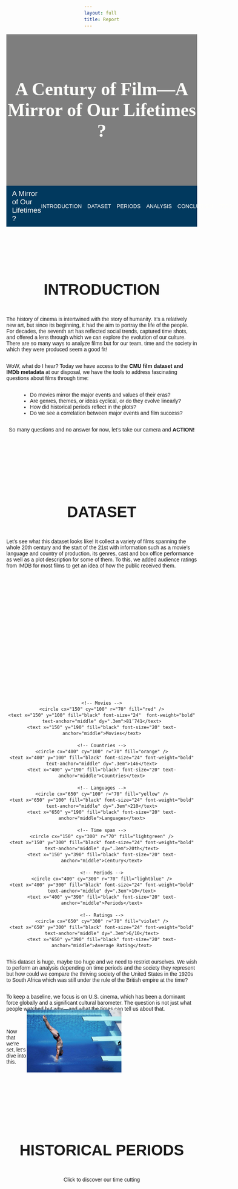 ```yaml
---
layout: full 
title: Report
---
```


<head>
  <link href="https://fonts.googleapis.com/css2?family=Monserrat:wght@400;500;700&display=swap" rel="stylesheet">
  <link href="https://fonts.googleapis.com/css2?family=Lobster&display=swap" rel="stylesheet">
</head>

<!-- Full-width background section -->
<div style="background-image: url('great+films.jpg'); background-size: cover; background-position: center; width: 100%; height: 400px; display: flex; align-items: center; justify-content: center; color: white; text-align: center; position: relative; margin: 0;">
  <div style="background-color: rgba(0, 0, 0, 0.5); position: absolute; top: 0; left: 0; width: 100%; height: 100%; z-index: 1;"></div>
  <div style="position: relative; z-index: 2; color: #fefefa; font-family: 'Oswald'">
    <h1 style="font-size: 3rem; margin: 0; color: #fefefa">A Century of Film—A Mirror of Our Lifetimes ?</h1>
  </div>
</div>

<!-- Sticky Navbar with full width -->
<nav style="background-color: #01395E; padding: 10px 0; position: sticky; top: 0; z-index: 1000; display: flex; justify-content: space-between; align-items: center; width: 100%; box-sizing: border-box; margin: 0;">
  <div style="color: #fefefa; font-family: 'Lobster', sans-serif; font-size: 1.2rem; font-weight: normal; padding-left: 15px; flex-grow: 1;">
  A Mirror of Our Lifetimes ?
  </div>
  <div style="padding-right: 15px; display: flex; gap: 15px;">
    <a href="#introduction" style="color: #fefefa; text-decoration: none; text-transform: uppercase;">Introduction</a>
    <a href="#dataset" style="color: #fefefa; text-decoration: none; text-transform: uppercase;">Dataset</a>
    <a href="#events" style="color: #fefefa; text-decoration: none; text-transform: uppercase;">Periods</a>
    <a href="#analysis" style="color: #fefefa; text-decoration: none; text-transform: uppercase;">Analysis</a>
    <a href="#conclusion" style="color: #fefefa; text-decoration: none; text-transform: uppercase;">Conclusion</a>
    <a href="#team" style="color: #fefefa; text-decoration: none; text-transform: uppercase;">Team</a>
  </div>
</nav>


<a id="introduction"></a>
<div style="padding-top: 60px;">
  <h2 style="text-align: center; text-transform: uppercase; color: #1a1a1a; font-size: 2.5rem; font-weight: 600;">Introduction</h2>
</div>

The history of cinema is intertwined with the story of humanity. It’s a relatively new art, but since its beginning, it had the aim to portray the life of the people. For decades, the seventh art has reflected social trends, captured time shots, and offered a lens through which we can explore the evolution of our culture. There are so many ways to analyze films but for our team, time and the society in which they were produced seem a good fit! 

WoW, what do I hear? Today we have access to the **CMU film dataset and IMDb metadata** at our disposal, we have the tools to address fascinating questions about films through time:
- Do movies mirror the major events and values of their eras?
- Are genres, themes, or ideas cyclical, or do they evolve linearly?
-   How did historical periods reflect in the plots?
-   Do we see a correlation between major events and film success?

<p>So many questions and no answer for now, let’s take our camera and <strong>ACTION!</strong></p>


---

<a id="dataset"></a>
<div style="padding-top: 60px;">
  <h2 style="text-align: center; text-transform: uppercase; color: #1a1a1a; font-size: 2.5rem; font-weight: 600;">Dataset</h2>
</div>

Let’s see what this dataset looks like! It collect a variety of films spanning the whole 20th century and the start of the 21st with information such as a movie’s language and country of production, its genres, cast and box office performance as well as a plot description for some of them. To this, we added audience ratings from IMDB for most films to get an idea of how the public received them. 


<div style="text-align: center;">
  <svg width="800" height="500" xmlns="http://www.w3.org/2000/svg">
  
    <!-- Movies -->
    <circle cx="150" cy="100" r="70" fill="red" />
    <text x="150" y="100" fill="black" font-size="24"  font-weight="bold" text-anchor="middle" dy=".3em">81’741</text>
    <text x="150" y="190" fill="black" font-size="20" text-anchor="middle">Movies</text>
  
    <!-- Countries -->
    <circle cx="400" cy="100" r="70" fill="orange" />
    <text x="400" y="100" fill="black" font-size="24" font-weight="bold" text-anchor="middle" dy=".3em">146</text>
    <text x="400" y="190" fill="black" font-size="20" text-anchor="middle">Countries</text>
  
    <!-- Languages -->
    <circle cx="650" cy="100" r="70" fill="yellow" />
    <text x="650" y="100" fill="black" font-size="24" font-weight="bold" text-anchor="middle" dy=".3em">210</text>
    <text x="650" y="190" fill="black" font-size="20" text-anchor="middle">Languages</text>
  
    <!-- Time span -->
    <circle cx="150" cy="300" r="70" fill="lightgreen" />
    <text x="150" y="300" fill="black" font-size="24" font-weight="bold" text-anchor="middle" dy=".3em">20th</text>
    <text x="150" y="390" fill="black" font-size="20" text-anchor="middle">Century</text>
  
    <!-- Periods -->
    <circle cx="400" cy="300" r="70" fill="lightblue" />
    <text x="400" y="300" fill="black" font-size="24" font-weight="bold" text-anchor="middle" dy=".3em">10</text>
    <text x="400" y="390" fill="black" font-size="20" text-anchor="middle">Periods</text>
  
    <!-- Ratings -->
    <circle cx="650" cy="300" r="70" fill="violet" />
    <text x="650" y="300" fill="black" font-size="24" font-weight="bold" text-anchor="middle" dy=".3em">6/10</text>
    <text x="650" y="390" fill="black" font-size="20" text-anchor="middle">Average Rating</text>
  
  </svg>
</div>  

This dataset is huge, maybe too huge and we need to restrict ourselves. We wish to perform an analysis depending on time periods and the society they represent but how could we compare the thriving society of the United States in the 1920s to South Africa which was still under the rule of the British empire at the time?

To keep a baseline, we focus is on U.S. cinema, which has been a dominant force globally and a significant cultural barometer. The question is not just what people watched but why—and what the times can tell us about that.

<div style="display: flex; align-items: center; justify-content: space-between;">
  <p>Now that we’re set, let's dive into this.</p>
  <img src="dive.jpg" style="width: 250px; height: auto; padding-right: 200px; margin-top: -20px; padding-bottom: 10px">
</div>


---

<a id="events"></a>
<div style="padding-top: 60px;">
  <h2 style="text-align: center; text-transform: uppercase; color: #1a1a1a; font-size: 2.5rem; font-weight: 600;">Historical Periods</h2>
</div>

Click to discover our time cutting
<html lang="en">
<head>
    <style>
        /* General styling */
        body {
            font-family: Arial, sans-serif;
            margin: 0;
            padding: 20px;
            display: flex;
            justify-content: center;
            align-items: center;
            flex-direction: column;
        }

        h1 {
            text-align: center;
            margin-bottom: 20px;
        }

        /* Grid container for each row*/
        .grid-row {
            display: grid;
            gap: 20px;
            width: 100%;
            max-width: 1200px;
            margin-bottom: 20px;
        }

        /* Row-specific column settings */
        .row-1 {
            grid-template-columns: repeat(4, 1fr); /* 4 items in first row */
        }

        .row-2 {
            grid-template-columns: repeat(3, 1fr); /* 3 items in second row */
        }

        .row-3 {
            grid-template-columns: repeat(3, 1fr); /* 3 items in third row */
        }

        /* Individual item in the grid */
        .period-container {
            text-align: center;
            border: 1px solid #ddd;
            border-radius: 10px;
            padding: 10px;
            background-color: #f9f9f9;
            box-shadow: 0 2px 5px rgba(0, 0, 0, 0.1);
        }

        /* Clickable image */
        .period-image {
            cursor: pointer;
            width: 100%;
            aspect-ratio: 4 / 3;
            object-fit: cover; 
            border-radius: 10px;
            transition: transform 0.2s;
        }

        .period-image:hover {
            transform: scale(1.05);
        }

        /* Hidden text */
        .period-text {
            display: none;
            margin-top: 10px;
            font-size: 14px;
            line-height: 1.5;
        }
    </style>
</head>
<body>
    <div class="grid-row row-1">
        <!-- Add a period for each historical event -->
        <div class="period-container">
            <div class="default-text" id="default-text1"><strong>The Progressive Era:<br>1900-1914</strong></div>
            <img src="progressive-era.jpg" alt="Progressive Era" class="period-image" onclick="toggleText('text1')" />
            <div id="text1" class="period-text">
                At the beginning of the 20th century, the USA were driven by progressivism, a social democratic movement that rose in response to the massive industrialization of the late 19th century. It brought many reforms seeking to improve the conditions of the middle and working classes. This period saw a general improvement of the population’s quality of life with a prosperous economy and a push for social equality and women’s rights.
            </div>
        </div>
        <div class="period-container">
            <div class="default-text" id="default-text2"><strong>World War I:<br>1914-1918</strong></div>
            <img src="ww1.jpg" alt="World War I" class="period-image" onclick="toggleText('text2')" />
            <div id="text2" class="period-text">
                As the first World War erupted, the USA chose to remain neutral. Even though the public opinion was generally more friendly towards the Allies (UK, France, Russia, …) than the Central Powers (Germany, Austria-Hungary, Ottoman Empire, …), they preferred not to engage in battle. However, they still looked to prepare for the possibility of war and strengthened the military powers, especially the Navy. Over time, the American people saw Germany as being increasingly hostile and it was announced in 1917 that the United States were entering the war siding with the Allies. 
            </div>
        </div>
        <div class="period-container">
            <div class="default-text" id="default-text3"><strong>The Roaring Twenties:<br>1918-1929</strong></div>
            <img src="roaring-twenties.jpg" alt="The Roaring Twenties" class="period-image" onclick="toggleText('text3')" />
            <div id="text3" class="period-text">
                The 1920s, also known as the Roaring Twenties, saw the USA ending getting out of WW1 as victors and with few economic losses. These years were similar to the Progressive Era in that America continued its economic growth and prosperity. The incomes of working people increased along with those of middle class and wealthier Americans resulting in a increased consumerism. The automobile and electricity industries thrived and radically changed the people’s way of life. But the Roaring twenties are also the start of the prohibition, where the distribution of alcohol became illegal in hope to eradicate alcoholism. However, this did not solve the problem and brought an even greater one as many gangs took over the alcohol market and rapidly grew more and more violent.
            </div>
        </div>
        <div class="period-container">
            <div class="default-text" id="default-text4"><strong>The Great Depression:<br>1929-1939</strong></div>
            <img src="great-depression.jpg" alt="The Great Depression" class="period-image" onclick="toggleText('text4')" />
            <div id="text4" class="period-text">
                The Wall Street Crash of 1929 brought an abrupt end to the Roaring Twenties. A lot of people had invested their money on the stock market that was very loosely regulated and as the economy plummeted, they were left with massive debt. This is a period of huge poverty and unemployment as a fourth of the population came jobless by 1933. The whole decade resulted in efforts to gradually recover the economy and employment rate.
            </div>
        </div>
    </div>
    <!-- Row 2 with 3 containers -->
    <div class="grid-row row-2">
        <div class="period-container">
            <div class="default-text" id="default-text5"><strong>World War II:<br>1939-1945</strong></div>
            <img src="ww2.jpg" alt="World War II" class="period-image" onclick="toggleText('text5')" />
            <div id="text5" class="period-text">
                As the second World War began, the industry changed rapidly to support the war effort. The employment rate rose back up and even women joined the workforce to replace the people enrolled in the army. Productivity was increased to match the demands of a growing military force, and a lot of efforts were made to ensure the national unity. In this sense, the movie industry of Hollywood worked an impressive propaganda to consolidate the Americans’ patriotism and resentment towards Germany.
            </div>
        </div>
        <div class="period-container">
            <div class="default-text" id="default-text6"><strong>The Early Cold War:<br>1946-1960</strong></div>
            <img src="early-cold-war.jpg" alt="The Early Cold War" class="period-image" onclick="toggleText('text6')" />
            <div id="text6" class="period-text">
                The USA got out of the war as one of the most influential countries in the world along with the USSR. This period was one of high economic growth and prosperity for the American people. Nonetheless, it was also marked by the Red Scare, the fear of the other superpower of that time, The communist USSR. The two nations with radically different political views were competing to see which one would shape the future of the world. As well as providing help to rebuild their allies’ nations in Europe and engaging in wars against communism across the globe, the States embarked on a race both in nuclear armament and on space discovery. Inside the country, a large propaganda was set up against communism and people were prosecuted if they were too far on the left political wing. 
            </div>
        </div>
        <div class="period-container">
          <div class="default-text" id="default-text7"><strong>The Civil Rights Movement:<br>1960-1970</strong></div>
          <img src="civil-rights.jpg" alt="The Civil Rights Movement" class="period-image" onclick="toggleText('text7')" />
          <div id="text7" class="period-text">
              The Civil Rights Movement of the 50s and 60s saw the African American population fight to promote racial equality and the rights of the black people. It was a moment of great social changes that confronted the United States to the incoherences of their self-proclaimed position of leaders of the democracy. This mostly non-violent movement led by figures such as Martin Luther King Jr., Malcolm X or Fannie Lou Hamer brought the abolition of many discriminative laws and laid a legal groundwork to promote equality and civil rights. This period also saw the culmination of the space race as, in 1969, Neil Armstrong became the first human to set foot on the moon
          </div>
        </div>
    </div>
    <!-- Row 3 with 3 containers -->
    <div class="grid-row row-3">
        <div class="period-container">
          <div class="default-text" id="default-text8"><strong>The Late Cold War<br>1971-1991</strong></div>
          <img src="late-cold-war.jpg" alt="The Late Cold War" class="period-image" onclick="toggleText('text8')" />
          <div id="text8" class="period-text">
              As the Cold War continued, the USA slowly but surely gained the upper hand against the USSR. The American economy was growing steadily while communism started to show its economical flaws. At the same time, many pro-peace movements rose in America as the population was fed up with the many conflicts around the globe in which the States were involved. Conflicts such as the Vietnam war angered the population that didn’t understand why American people had to die so far from their home.
          </div>
        </div>
        <div class="period-container">
          <div class="default-text" id="default-text9"><strong>The Post-Cold War and the New World Order:<br>1992-2001</strong></div>
          <img src="post-cold-war.jpg" alt="The Post-Cold War" class="period-image" onclick="toggleText('text9')" />
          <div id="text9" class="period-text">
              The end of the Soviet Union in 1991 left the United States as victors of the Cold War and established them as the only superpower of the world. In a world entering globalisation and the starting years of internet, the American culture thrived and influenced the whole world. If there was no communism to fight, the US army was still present in many regions of the world to serve their interests. For example, many soldiers were sent in the Arabic peninsula because of the large reserves of Oil present in the region.
          </div>
        </div>
        <div class="period-container">
        <div class="default-text" id="default-text10"><strong>The War on terrorism:<br>2001-present</strong></div>
        <img src="9_11.png" alt="The War on terrorism" class="period-image" onclick="toggleText('text10')" />
          <div id="text10" class="period-text">
            The attacks of the 11th of September shocked the world and even more so the United States. They discovered a new kind of war they weren't ready for, terrorism. The enemy could be pretty much anyone, and there was no clear way to counterattack. This brought a lot of fear and distrust to the population, and the USA started a more self-centred politic and restricted the access inside their borders and.
          </div>
        </div>
    </div>

    <script>
        // Toggle visibility of the text
        function toggleText(id) {
            const textElement = document.getElementById(id);
            textElement.style.display = textElement.style.display === 'block' ? 'none' : 'block';
        }
    </script>
</body>
</html>


---

<a id="analysis"></a>
<div style="padding-top: 60px; padding-bottom: 30px;">
  <h2 style="text-align: center; text-transform: uppercase; color: #1a1a1a; font-size: 2.5rem; font-weight: 600;">Analysis</h2>
</div>

## Genre-ally Speaking: A Plot Twist in Movie History

{% include line_theme_years_plot.html %}

Wow, looking at the "Evolution of Movie Themes Over the Years" graph, it's incredible to see how the number of movies produced for different themes has changed from 1900 to 2020. Each line represents a movie theme like Action/Adventure/Thriller, Comedy, or Drama/Mystery, and you can really see the shifts over time. For example, the early years were dominated by "Short/Silent" films, but as sound technology came into play, their numbers dropped. Then, after 1970, we see a big surge in Action, Adventure, and Thriller films, likely due to advancements in special effects. After 1980, there’s also a noticeable rise in independent and LGBT films. It's amazing how much the number of films has grown, especially when some themes now have numbers double the maximum from the early 1900s. It's fascinating to think about how movie themes have evolved alongside history—how some genres became more popular or less popular, and how they reflect the cultural shifts of the times. Let’s take a closer look at the peaks from both the early and late 20th century to understand what changed.

<table style="padding: 0; border-spacing: 0; margin-top: -150px; border: none;">
  <tr style="border-bottom: none !important;" >
    <td style="width: 50%; word-wrap: break-word; border: none; margin-right: -30px;">
      {% include line_start_3.html %}
    </td>
    <td style="width: 50%; word-wrap: break-word; padding-top: 300px; margin-left: -30px; border: none;">
      {% include line_end_3.html %}
    </td>
  </tr>
</table>


<table style="border: none;">
  <tr style="border: none;">
    <td>
      <img src="bnw-silent.jpg" alt="Image" width="600" />
    </td>
    <td style="border: none;">
      <strong>Short/Silent Films:</strong>  
        Back in the early days of cinema, short and silent films were all the rage. They were simple, accessible, and had this novelty that drew huge audiences, peaking around 1920. Take Charlie Chaplin’s <em>The Kid</em> (1921)—a massive hit that didn’t need dialogue to connect with people. But by the late 1920s, sound came along and changed everything. Movies like <em>The Jazz Singer</em> (1927) set a new standard, and silent films quickly lost their appeal.
      <br><br>

      <strong>Black-and-White Films:</strong> 
        You know, black-and-white films really ruled early cinema because color technology wasn’t affordable yet. They peaked around 1940, but after 1960, color films became the norm, and black-and-white films lost their appeal. What’s interesting, though, is that there was a resurgence of black-and-white films after 2000. It shows how filmmakers still appreciate it as a powerful artistic choice.
      <br><br>

      <strong>Independent/Experimental/LGBT Films:</strong> 
        Before 1980, independent, experimental, and LGBT films were pretty rare, mainly because of production limits and censorship. But after 1980, things really changed. Social movements and cultural shifts opened up space for these films to thrive, giving a platform to diverse voices and allowing filmmakers to tackle more unconventional themes and artistic styles.
    </td>
  </tr>
</table>

<table>
  <tr style="border: none;">
    <td style="border: none;">
      <strong>Drama/Mystery:</strong>  
        Drama and mystery films grew in popularity because they tackle timeless human conflicts, making them relatable in any era. Between 2000 and 2010, there was a lot going on—wars, economic crises, and social changes—so these genres really resonated with people. Plus, there was a general boom in movie production, which helped too.  
      <br><br>

      <strong>Action/Adventure/Thriller:</strong> 
        Well, after 1970, there was a big shift in technology, especially with special effects. This period saw major advancements in film techniques, like CGI and more realistic stunts, which made it possible to create all these wild, visually impressive movies. Historically, this was also around the time when Hollywood started investing more in blockbusters, aiming to draw huge audiences, and action-packed films were perfect for that. So, with better tech and a changing industry, these genres really blew up.
      <br><br>

      <strong>Comedy:</strong> 
        Comedy really peaked in the 1940s, probably because of those “screwball comedies” that were huge during the Great Depression and World War II. People just needed a break from all the tough stuff going on, so these films offered a way to escape. The thing with comedy is, no matter what type it is—slapstick, satire, or witty banter—it helps people cope with life’s challenges by making them laugh. Back then, especially, people were looking for something that could take their minds off all the stress, and comedy was the perfect way to do that.
    </td>
    <td>
      <img src="missionimpossible.jpg" alt="Image" width="700" />
    </td>
  </tr>
</table>


{% include line_theme_periods_plot.html %}

So, this graph is showing how certain movie genres were more popular in different time periods, based on what people were into at the time. Like, in the early 1900s, silent films were huge, but then as sound came in, they started to drop off. During the Great Depression, comedies and musicals became more popular because people wanted something lighthearted to escape from the tough times.
Then, when you get to the Cold War, Sci-Fi films started to rise. Makes sense, right? People were anxious about technology and the future, so movies about futuristic or dystopian worlds fit the vibe. Action/Adventure films also grew in popularity during tense global moments like the Cold War, while genres like Romance and  Musicals were bigger when things were more peaceful, like after WWII.
But now, what we really want to figure out is which genres were the most dominant in each period. That way, we can see exactly how the big events of the time influenced what kinds of movies people were watching.

{% include bar_theme_period.html %}
Alright, so here's the breakdown of how film genres shifted over the years, and how each era was reflected through cinema:
**The Belle Époque (1900-1914)** started with mostly Short, Silent, Black-and-white films because that's all the technology could manage back then.
When **World War I (1914-1918)** came along, the technology didn’t change much, and films still stuck to the silent, black-and-white format.
Then in the **Roaring Twenties (1920-1929)**, there was a shift. People were looking for something to lift their spirits, so Comedy films became popular. You still had Black-and-white and Silent films, but comedy began to take over, along with drama/mystery and romance.
The **Great Depression (1929-1939)** saw a continuation of Black-and-white films, but the mood shifted toward Drama/Mystery to reflect the hard times. At the same time, people sought comfort in Comedy, Romance, and Musicals as a way to escape the tough realities.
**World War II (1939-1945)** brought a rise in Drama/Mystery films to match the serious global situation. Action/Adventure/Thriller films also started to appear, likely reflecting the desire for stories of heroism. Comedy still had a place, offering some relief during the dark days.
In the **Early Cold War (1946-1960)**,  Action/Adventure/Thriller films dominated, probably due to the intrigue around espionage and political tension. Drama/Mystery remained relevant, and  Comedy, Romance, and Musicals were still around.
During the **Civil Rights Movement (1960-1970)**, we continued to see strong Action/Adventure/Thriller films, but there was also an increase in Horror/Crime and Indie/experimental/LGBT films. This shift reflected the changing cultural and social issues of the time.
In the **Late Cold War (1971-1991)**, Action/Adventure/Thriller films stayed big, but there was a rise in Science fiction/Fantasy films as people looked for escape or reflected on technological advances. Horror/crime, indie/experimental/LGBT, and Animation/Family films also gained popularity.
With the **Post-Cold War and New World Order (1992-2001)**, there was more variety, with Action/Adventure/Thriller, Animation/Family, and Science fiction/Fantasy leading the charge. Films became more diverse, but Comedy and Drama/Mystery stayed strong, and we saw more Indie/experimental/LGBT films too.
Finally, after 9/11 (2001-present),  action/adventure/thriller films were still huge, but there was a rise in Animation/Family and Science fiction/Fantasy, reflecting the cultural shifts and technological changes. Drama/mystery still showed up, but it wasn't as dominant as before.
Now, the big question: do periods with similar events share the same themes? Or was it all random from the start? Let’s figure that out by looking at a correlation matrix.

{% include period_corr_matrix.html %}
Some periods, like **The Belle Époque (1900-1914)**, **World War I (1914-1918)**, and **The Roaring Twenties (1920-1929)**, are super similar—basically all about Silent, black-and-white films. Comedy, Romance, and Drama were popular because they were simple and fun, reflecting the times.  
Then you’ve got the Cold War eras—1946 to the present—which are also closely connected. This is when Action/Adventure/Thriller genres took over, thanks to all the espionage and political tension. Later, sci-fi and fantasy blew up as people started dreaming big and escaping reality.  
Periods like **The Great Depression (1929-1939)** and **World War II (1939-1945)** sit in the middle. Both were tough times, so Drama/Mystery dominated, but there was still room for Comedy and Musicals to lighten the mood.  
And then you’ve got the outliers, like **The Belle Époque** compared to the **Post-Cold War** era—totally different vibes. Early cinema was simple, while the 2000s were all about flashy, CGI-heavy blockbusters and genre diversity.  
It’s **supercalifragilisticexpialidocious**! We weren’t delulu—there really is a correlation between historical and economic events and film genres. But we’re not quite there yet to say it’s causality.


## Let's see what we are talking about !
Even if we would rather watch a film than just read about it, we have access here to beautifully crafted summaries, already processed by some magic NLP algorithms. I know, I know, this is old-school—you’d probably prefer to watch a trailer. But these summaries offer a wealth of insights. What can we learn from them? Can we identify trends across different eras? Are there particular patterns or unique characteristics?
So many questions, and yet no answers... but let’s dive into the text.
<div style="text-align: center;">
  <img src="WordcloudTrailers.png" alt="Pikachu Ratings" width="500" />
</div>
For this textual analysis, we processed the entire summaries corpus and conducted a general classification of films based on the eras we selected. This map is generated using common words that are strongly associated with specific periods. If the sum of these words surpasses a certain threshold, we classify the films accordingly
Here are some word clouds based on each period. These show common words from the films’ summaries, using TF-IDF to highlight their importance:
<div style="text-align: center;">
  <div style="display: inline-block; margin: 5px;">
    <img src="WW1.png" alt="Image 1" width="400" />
  </div>
  <div style="display: inline-block; margin: 5px;">
    <img src="WW2.png" alt="Image 2" width="400" />
  </div>
  <div style="display: inline-block; margin: 5px;">
    <img src="CivilRights.png" alt="Image 3" width="400" />
  </div>
  <div style="display: inline-block; margin: 5px;">
    <img src="ColdWar.png" alt="Image 4" width="400" />
  </div>
  <div style="display: inline-block; margin: 5px;">
    <img src="Postcold.pngpng" alt="" width="400" />
  </div>
  <div style="display: inline-block; margin: 5px;">
    <img src="991.png" alt="Image 6" width="400" />
  </div>
</div>

Some terms are predictable, while others are less so. Indeed there can be noise from verbs or common names leading to imprecison in the classification as the LDA analysis told us. But we mainly recover expected athmospheres from each periods and can say that the noise of some missclassified plot is negligible.
 But do these word clouds and classified films truly match their periods, or do they recur across years? To explore this further, we used Latent Dirichlet Allocation (LDA) to highlight topics and examine similarities between periods. Then we plotted the release time dates of these films for each topics.

For example, if we focus on the temporality of films classified as dealing with the "War on Terror," we observe a huge rise after the 2001 attacks on the World Trade Center. There's a sharp increase in films starting in the early 2000s. This aligns with the 9/11 attacks and subsequent military operations, such as the invasions of Afghanistan and Iraq. These events dominated global politics and media, leading to their reflection in cinema.
The highest number of films related to the War on Terror is observed in the mid-2000s. This could reflect the height of global military campaigns, public discourse, and societal impact.
Even after the initial post-9/11 years, the number of films remained significant, potentially due to ongoing conflicts, political debates, and the human and societal cost of the war.
However, we also see some outliers, with films addressing terrorism even before 2001. But as expected, this subject is predominantly modern, appearing in recent times through film plots.
<div style="text-align: center;">
  <img src="ttt.png" alt="Pikachu Ratings" width="600" />
</div>

Now lets look at the late Cold War period :
<div style="text-align: center;">
  <img src="LateColdwarTime.png" alt="Pikachu Ratings" width="600" />
</div>
There is a peak production (1980s): The sharp increase in films during the 1980s aligns with significant geopolitical developments, such as the Reagan administration's rhetoric, arms race escalations, and Soviet-American tensions. Cinema might have mirrored these anxieties, making this a popular period for Cold War narratives.
We can also individuate a another peak (1990s–2000s) and we determine that even after the Cold War formally ended in 1991, the number of films related to this era remained significant. This reflects retrospective storytelling and a cultural reexamination of the period in the aftermath of the Soviet Union's dissolution.

This analysis reveals significant variability, indicating that historical events have long served as inspiration for movie directors. Even today, historical contexts and events shape the narratives we see on screen, underscoring the enduring impact of the past on cinematic storytelling.

### Causal Inference

To compare attributes of films from different time periods, we wanted to engage in causal inference to understand whether observed differences in film characteristics were truly due to the time period itself, or if they were influenced by other factors.

[Causal inference](https://en.wikipedia.org/wiki/Causal_inference) allows us to draw more reliable conclusions about the effect of a specific factor (in this case, the time period) on film attributes, rather than just identifying correlations. However, in observational data like ours, where films from different time periods are not randomly assigned, (hidden) covariables might be influencing both the period and the outcomes (such as genre trends, budgets, or technological shifts). Without controlling for these covariates, any conclusions about the impact of the time period could be misleading.

In an attempt to address this issue, we turned to [propensity score matching](https://en.wikipedia.org/wiki/Propensity_score_matching) (PSM). PSM helps us create comparable groups by matching films from different time periods that have similar characteristics, in this our case, genre and ratings (budget data was too sparse to be representative). By doing so, we can try to isolate the impact of the time period itself, reducing the bias introduced by the covariates. In theory, PSM allows us to mimic a randomized controlled experiment, where films from different periods are as similar as possible, except for their time of production.

We used logistic regression to estimate the propensity scores for each film, which represent the likelihood of a film being produced in a specific time period based on its genre and ratings. We then matched films from different periods based on these scores, using maximum weight matching (the PS as the weights), creating comparable groups for analysis. All our code is available in the [GitHub repository](https://github.com/epfl-ada/ada-2024-project-metal2024/tree/main/src/causal_inference). 

Our second issue, which we did not address in this analysis, is that the maximum weight matching algorithm we used is O(n³), which makes it computationally expensive for large datasets. To remediate this, we uniformly sampled a subset of the data for our analysis, which could introduce some bias, and some variance. We picked a the biggest subset we could, and added the number of movies for each period in the title of each graph to give an idea of the representativity of our sample.

#### Named Entity Recognition

Our [movie corpus dataset](http://www.cs.cmu.edu/~ark/personas/) included a [Stanford Core-NLP](https://www.wikidata.org/wiki/Q32998961) processed plot summary containing [named entities](https://en.wikipedia.org/wiki/Named-entity_recognition). We used this information to identify the most common entities mentioned in the plot summaries across different time periods. These named entities could provide insights into the dates, characters, locations, lexical information about time, money, durations and more.

<div style="text-align: center;">
  <img src="assets/svg/ORGANIZATION.svg" alt="SVG1" width="1100" />
</div>

The films from the Civil Rights Movement has some interesting `ORGANIZATION` named entities, such as `Times`, which could be linked the the [New York Times](https://en.wikipedia.org/wiki/The_New_York_Times), but also `King` which could be linked to [Martin Luther King Jr](https://en.wikipedia.org/wiki/Martin_Luther_King_Jr.). `Armstrong` could be linked to the musician [Louis Armstrong](https://en.wikipedia.org/wiki/Louis_Armstrong) who won awards in the 1960s, but it is unlikely that it is also linked to the astronaut [Neil Armstrong](https://en.wikipedia.org/wiki/Neil_Armstrong), as he step foot on the moon in 1969, with films taking years to be produced. All of which the Great Depression time period doesn't have. Other entities such as `Sharks` remain hard to interpret.

<div style="text-align: center;">
  <img src="assets/svg/ORGANIZATION_2.svg" alt="SVG1" width="1100" />
</div>

Still comparing the `ORGANIZATION` named entities, we see that both World War II and Post Cold War periods have Nazi Germany related entities, which could be due to films about the war being released, for some of them, after the war. The second time period interestingly introduces new entities, although they are hard to interpret.

<div style="text-align: center;">
  <img src="assets/svg/LOCATION.svg" alt="SVG1" width="1100" />
</div>

Unfortunately, the results were not as insightful as we had hoped. Most Named Entities were too sparse to draw meaningful conclusions, and the most common ones were generic and not specific to any time period. Results between more periods and more named entities can be found in our repository.

#### NGrams and TF-IDF

[NGrams](https://en.wikipedia.org/wiki/N-gram) are another way to analyze text data, capturing the most frequent sequences of words that can provide context and meaning. Unfortunately these didn't provide meaningful insights for our analysis, as the most common n-grams were generic and not specific to any time period. 
To remedy this, we ranked 1-3 grams not by their plain frequency in the plots for the films from a given time interval but according to their [TF-IDF](https://en.wikipedia.org/wiki/Tf-idf) score. This allowed us, in theory, to identify the most important words for each time period, based on their frequency in the plots and their rarity in the whole corpus.

<div style="text-align: center;">
  <img src="assets/svg/TF-IDF_NGRAMS_1.svg" alt="SVG1" width="1100" />
</div>

The word `new` is slightly more present in the Late Cold War than in the Post-Cold War, but we can't draw any meaningful conclusions from this, as it also could be due, for example, to the mention of `New York` or `New World City` in the plots.

Strangely, the word `war` was more present during movies from the Roaring Twenties than during World War II. `american` is more present in the second than in the first ([see figure](https://github.com/epfl-ada/ada-2024-project-metal2024/blob/main/src/causal_inference/results/TF-IDF_NGRAMS_3.svg)).

Again, the results were not as insightful as we had hoped. Most of the top TF-IDF n-grams were in all time periods, and the differences were not significant enough to draw meaningful conclusions. This could be due to the nature of the movie plots, which often contain similar elements regardless of the time period. Results between more periods can be found [in our repository](https://github.com/epfl-ada/ada-2024-project-metal2024/tree/main/src/causal_inference/results).


## Movie ratings, another metric for popularity ?
Cinema is art, and as all art, people can like it, or hate it. Nowadays cinephiles have letterboxed accounts telling everyone their favourite movies. However this has not always been the case, just a few years ago the biggest movie ratings aggregator was IMDB, where people ranted about the latest movie they disliked, or conversly praised an old unknown movie from 50 years ago they found in a videoclub. One idiom often coming back is "It was better before", and cinema is not an exception. The top 100 movies from the [American Film Institute](https://www.afi.com/afis-100-years-100-movies-10th-anniversary-edition/) does not contain a single movie after 2000, and the vast majority of them came out before the 70s. Are movies worse nowadays or do people just want to appear special by showing off their cinematc culture of old movies ?

For this part we will use the ratings from the IMBD dataset, which we added to the movies of our dataset. Additionally, we'll receive the help from multiple famous detectives that accepted to help us in this hard mission. 
We've already seen he number of movies that came out each year, but now let's see which one of those have a rating: 
{% include RatingsNbrOfMovies.html %}

**Good news, it seems we have a fair amount of data !** This means we will be able to get useful insights without relying to much on assumptions because of missing data. The only problematic years are around 2007 where we have some missing ratings but drastically outscaled by the huge amount of movies with ratings and the 1915s where the movies without ratings outnumber the movies with a rating. We'll keep this in mind when comparing the early periods with later ones in our analysis. 
<table>
  <tr>
    <td style="border: none;">
    The first detective to jump in is Sherlock Holmes, a wise man that never gets thrown off by numbers. One important thing he tells us is that a rating is worth nothing without the number of votes. When he arrives at a crime scene, he always judges the number of witnesses, and their claims. We take that into account and plot the sum of all votes for each year, and the average votes per movie. Thanks Sherlock !
    </td>
    <td>
      <img src="RatingsSherlock.png" alt="Image" width="700" />
    </td>
  </tr>
</table>


{% include RatingsNbrVsTime.html %}


Indeed Sherlock was right, the total number of votes increases drastically over the years (notice the log scale !) and the mean number of votes per movies also. Again, this means analysing older movies, especially before the 1960s will have to be put in context. 

<table>
  <tr>
    <td style="border: none;">
      <img src="RatingsPikachu.png" alt="Image" width="1100" />
    </td>
    <td style="border: none;">
Now that we know this, let's dive into the ratings themselves, and plot them over the years. A friend of us, Detective Pikachu does not like uncertainty, so due to the high variability of ratings, he tells us to use errorbars. He also mentions something about weighting the rating for each year. That seems like a good intuition; movies with a lot of ratings should impact their average consequently. We compute this weighted average rating by multiplying each movie's rating with the number of votes for said movie.
    </td>
  </tr>
</table>


{% include RatingsWithErrorBars.html %}

<table>
  <tr>
    <td>
      <img src="RatingsPikachuOh.png" alt="Image" width="700" />
    </td>
    <td style="border: none;">
      <strong> What a Surprising Result!! Even detective pikachu is thrown off guard.</strong> From 1913 on, the weighted movie rating is constantly better than the average. Even more than that, it's outside the error-bars ! This can only mean one thing. The rating of a movie, and the number of votes is not totally uncorrelated. The year 1973 seems to be the best year in terms of weighted rating, but just any normal year in mean ratings, there must be a reason!
    </td>
  </tr>
</table>






<table>
  <tr>
    <td style="border: none;">
    This task requires deeper understanding, we'll ask a person that always has the right tools to analyse data: Inspector Gadget. Luckily he has exactly what we need, a way to compute correlation. If we find any correlation between the ratings and the number of votes, it might explain why the weighted average is so off the mean. Using his multiple arms, Inspector Gadget gives us the Pearson Correlation coefficient which captues linear correlation, and the Spearman capturing non-linear monotonic correlation. 
    </td>
    <td>
      <img src="RatingsGadget.png" alt="Image" width="700" />
    </td>
  </tr>
</table>



{% include RatingsCorr.html %}

Indeed, there is something going on here, the year 1973 seems has much more correlation than the average data, and year 1949 even more ! Mister gadget advises us to plot the number of votes against the rating of a movie, he gives a last tool to only use with caution before leaving, we'll keep it preciously. 

{% include RatingsScatterPlotUgly.html %}

<table>
  <tr>
    <td style="border: none;">
    <strong>Ugh that's so ugly, we need to do something about that! </strong>
    We're sorry mister Gadget, but it's already the time to use your secret tool. But we'll do it with extreme caution.
    <br> <strong>We will forever remember the words from Miss Sakota:</strong>
    </td>
    <td style="border: none;">
      <img src="RatingsSpiderman.png" alt="Image" width="700" />
    </td>
  </tr>
</table>



With the Greatest caution, we use the <strong style="font-size:1.8em; font-weight:bold;">log scale</strong> given by Mr Gadet, hoping it will make this graph useful in any way.

{% include RatingsScatterPlot.html %}

Indeed this is much more readable, there's so much to say. First let's understand this plot correctly, because as a real detective would do, we will analyze every detail of it in later parts, to get the whole meaning of it. First we can see that most of the movies are concentrated in the center, between 200 and 10k votes. Since there are som many of them it's hard to detect any particular tendency, but one thing we notice is this is the range where we have the most movies under a rating of 4.  
Above 100k votes, the movie ratings seem to be increasing, until we only have a few movies above 1M votes, which all have a rating above 8. On the other side, we notice that the only few movies with a rating above 9, have less than 200 votes, and they are practically unknown. However this plot is still to dense, let's get back to our example years from before: 

{% include RatingsScatterPlotYears.html %}

Indeed the distribution for the 3 chosen years is not the same at all, just look at the huge amount of movies below 4 in 2006. 
Even though they do not have that many votes individually, together they still add up. And now take advantage of the interactive plot and zoom on the right side of the plot. First we'll notice that no single movie from 1949 has more than 50k votes. Ans also notice the difference in distribution between 1973 and 2006. In 1973, all movies above 20k votes have a rating of at least 6.9, no wonder the weighted average is so high !

<table>
  <tr>
    <td style="border: none;">
      <img src="RatingsColumbo.png" alt="Image" width="900" />
    </td>
    <td style="border: none;">
A familiar face jumps in, telling us that we should click on the 2006 label on the right to turn off the movies of that year, and dive deep into a more precise comparison between 1949 and 1973. We would like to understand why 1949 has a higher spearman coefficient. Looking at the points the 1973 seem sparser, and 1949 seems practically linear, so why is the pearson coefficient so low ? Columbo's sharp mind answers before we could even think about it: Because of the log scale. Here the correlation is not linear, but logarithmic, that's why the spearman coefficient is higher, as it captures the monotonic increase of the logarithm. 
    </td>
  </tr>
</table>


However Columbo's not totally happy with our analysis, saying we lack some overview. He's right, let's come back to a dimension we've already explored before:
Theme popularity over periods:  

### Genre popularity over the years

<table>
  <tr>
    <td style="border: none;">
We've already compared movie genres in the second part of this datastory, so what will the ratings tell us we did not know already ?
Hercule Poirot might have some answers for us, as he has been around for quite a while now, and he even starred in a Black-and-White Movie Alibi in 1931.
He probably knows if we can see the decline of the 3 most popular themes of the early years in terms of ratings as well as number of movies ?
To analyze these genres over time, he advises us to plot them over the periods we defined before and as wise as always he tells us to also plot the weighted rating over all themes, or we wouldn't be able to do any comparisons. 
    </td>
    <td style="border: none;">
      <img src="RatingsHercule.png" alt="Image" width="1w00" />
    </td>
  </tr>
</table>



{% include RatingsThemesVsPeriodsOld.html %}

This plot is very informative, we can see that during the early years, the 3 genres are very close to the general score, which makes sense since these were practically the only genres to come out, however as the time went on, they started diverging a lot. Remember during the periods in the middle, we had practically no movies of these genres that were coming out, so the data is quite empty. I'd advise digging deeper into the difference between the very bad independent movies of the great depression and the astonishingly good Black-and-White movies that came out in the Post-Cold War. That seems like a hard task, let's send an experimented and combat-ready detective:  
**Du-Du Du-Du Du-Du Du-Du Batmaaaaaan !**

{% include RatingsThemesPeriodsPairOld.html %}

<div style="text-align: center;">
  <img src="RatingsBatman.png" alt="Pikachu Ratings" width="500" />
</div>

Thanks god we're saved, it was just a False alarm. Steven's Spielberg "Schindler's List" completely changed the weighted rating with his rating of 9 and 1.4 million votes.
When we remove that movie the weighted rating for "Black-and-White" movies in the Post-Cold War goes down to 7.5:
a value slightly above average, but not shocking. Thanks Batman, we were about to draw wrong conclusions

Okay now that we found this outlier, let's go back to the most produced genres Today: Drama, Action/Adventure and Comedy.
How did the popularity evolve for these movies ?
The AFI's top 100 list has so many dramas that came out before the 90s, does that mean that Drama's nowadays are bad ?
And What about Comedy and Action movies. If there are so many of those, they are probably popular right ?
{% include RatingsThemesVsPeriodNew.html %}


Indeed The drama movies seem to be very reliable. Always above average, especially compared to Comedies that are probably dragging down the average. 
Action movies on the other side seems to be just good enough, but with a decline since the second world war. 
If we take a closer look at the AFI's top 100 movies list, Citizen Kane, and Casablanca should appear for the second world war in the category Drama, and comparing it to a period where Comedy's are below average we might find out the secret of Drama Movies to stay so high in rating.
{% include RatingsThemesPeriodsPairNew.html %}


<table>
  <tr>
    <td style="border: none;">
For this final task we'll be helped by James Stewart, playing his detective role in Vertigo (9th in AFI's top 100 list !). He tells us to some insights about cult movies: They age very well ! And the more people watch them, the more peope like them. It's simple, no massively rated movie has a bad rating in AFI's list. 
Indeed look at these different disributions, nothing comparable ! The difference on the lower right part of the curve, where we have so many comedies performing well below Dramas with similar number of votes. 
Even though the Comedy theme has 2 movies outperforming the Classics Citizen Kane, and Casablanca, the big amount of Comedies with bad ratings lower the average. So why do comedies perform so bad ? James starts telling us the answer, but as he speaks, our sight starts spinning and a strong nauseau hits us. The answer was probably too hard to swallow, and gave us vertigo. 
    </td>
    <td style="border: none;">
      <img src="RatingsVertigo.png" alt="Image" width="2000" />
    </td>
  </tr>
</table>

---

<a id="conclusion"></a>
<div style="padding-top: 60px;">
  <h2 style="text-align: center; text-transform: uppercase; color: #1a1a1a; font-size: 2.5rem; font-weight: 600;">Conclusion</h2>
</div>

And now, here we are at the end of our journey through time. Our exploration of cinema’s rich history has offered a fascinating lens to view its transformation. From the silent beginnings to the globalized blockbuster era, movies have acted as mirrors to society, capturing the zeitgeist of their times and shaping cultural narratives. By analyzing trends, genres, and audience responses across decades, we have glimpsed the stories behind the stories—the evolution of an art form and its profound connection to humanity.
Although the dataset was challenging to manipulate and did not always allow for establishing causality or direct links between specific periods and groups of films, we believe we have succeeded in presenting a compelling overview of how films have evolved over time. Beyond the numbers and graphs lies a deeper understanding of cinema as both an art and an industry—one that continually reinvents itself to resonate with the hearts and minds of its audience. This project not only celebrates the rich tapestry of film history but also opens doors for future exploration into the socio-cultural impacts of cinema and its ever-changing landscape.

---

<a id="team"></a>
<div style="padding-top: 60px;">
  <h2 style="text-align: center; text-transform: uppercase; color: #1a1a1a; font-size: 2.5rem; font-weight: 600;">Meet the Cast</h2>
  <p style="text-align: center; color: #1a1a1a; font-size: 1.5rem; font-weight: 500; margin-top: 10px;">METAL2024</p>
</div>

<div style="display: flex; flex-wrap: wrap; justify-content: center; gap: 20px; margin-top: 20px;">
  <!-- Anoush -->
  <div style="text-align: center; width: 200px;">
    <img src="anoush.jpg" alt="Anoush Azar-Pey" style="width: 100px; height: 100px; border-radius: 50%; margin-bottom: 10px;">
    <h3>Anoush Azar-Pey</h3>
    <p>Anoush is a sublinear algorithms lover.</p>
  </div>

  <!-- Emilien -->
  <div style="text-align: center; width: 200px;">
    <img src="emilien.png" alt="Emilien Silly" style="width: 100px; height: 100px; border-radius: 50%; margin-bottom: 10px;">
    <h3>Emilien Silly</h3>
    <p>Emilien brings everything you can imagine.</p>
  </div>

  <!-- Lilly-Flore -->
  <div style="text-align: center; width: 200px;">
    <img src="Ursula.png" alt="Lilly-Flore Celma" style="width: 100px; height: 100px; border-radius: 50%; margin-bottom: 10px;">
    <h3>Lilly-Flore Celma</h3>
    <p>Lilly-Flore specializes in cinematography.</p>
  </div>

  <!-- Mathis -->
  <div style="text-align: center; width: 200px;">
    <img src="mathis.png" alt="Mathis Krause" style="width: 100px; height: 100px; border-radius: 50%; margin-bottom: 10px;">
    <h3>Mathis Krause</h3>
    <p>Mathis is passionate about camera angles.</p>
  </div>

  <!-- Timo -->
  <div style="text-align: center; width: 200px;">
    <img src="timo.png" alt="Timo Michoud" style="width: 100px; height: 100px; border-radius: 50%; margin-bottom: 10px;">
    <h3>Timo Michoud</h3>
    <p>Timo excels in NLP.</p>
  </div>
</div>

